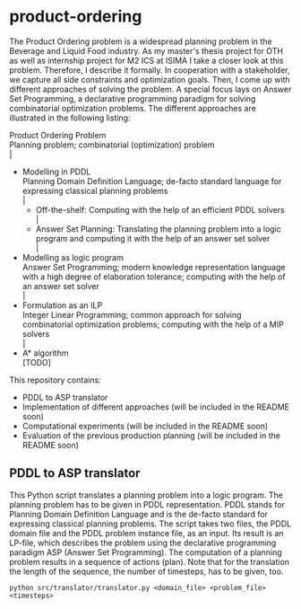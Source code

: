 # product-ordering
The Product Ordering problem is a widespread planning problem in the Beverage and Liquid Food industry. As my master's thesis project for OTH as well as internship project for M2 ICS at ISIMA I take a closer look at this problem. Therefore, I describe it formally. In cooperation with a stakeholder, we capture all side constraints and optimization goals. Then, I come up with different approaches of solving the problem. A special focus lays on Answer Set Programming, a declarative programming paradigm for solving combinatorial optimization problems. The different approaches are illustrated in the following listing:

Product Ordering Problem  
Planning problem; combinatorial (optimization) problem  
|  
- Modelling in PDDL  
  Planning Domain Definition Language; de-facto standard language for expressing classical planning problems  
  |  
  - Off-the-shelf: Computing with the help of an efficient PDDL solvers  
  |  
  - Answer Set Planning: Translating the planning problem into a logic program and computing it with the help of an answer set solver  
|  
- Modelling as logic program  
  Answer Set Programming; modern knowledge representation language with a high degree of elaboration tolerance; computing with the help of an answer set solver  
|  
- Formulation as an ILP  
  Integer Linear Programming; common approach for solving combinatorial optimization problems; computing with the help of a MIP solvers  
|  
- A* algorithm  
  [TODO]  

This repository contains:
- PDDL to ASP translator
- Implementation of different approaches (will be included in the README soon)
- Computational experiments (will be included in the README soon)
- Evaluation of the previous production planning (will be included in the README soon)


## PDDL to ASP translator
This Python script translates a planning problem into a logic program. The planning problem has to be given in PDDL representation. PDDL stands for Planning Domain Definition Language and is the de-facto standard for expressing classical planning problems. The script takes two files, the PDDL domain file and the PDDL problem instance file, as an input. Its result is an LP-file, which describes the problem using the declarative programming paradigm ASP (Answer Set Programming). 
The computation of a planning problem results in a sequence of actions (plan). Note that for the translation the length of the sequence, the number of timesteps, has to be given, too.

```
python src/translator/translator.py <domain_file> <problem_file> <timesteps>
```
